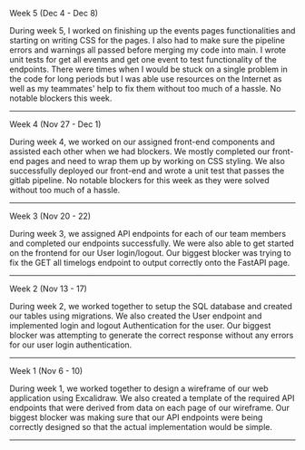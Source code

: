 
Week 5 (Dec 4 - Dec 8)

During week 5, I worked on finishing up the events pages functionalities and starting on writing CSS
for the pages. I also had to make sure the pipeline errors and warnings all passed before merging 
my code into main. I wrote unit tests for get all events and get one event to test functionality of 
the endpoints. There were times when I would be stuck on a single problem in the code for long 
periods but I was able use resources on the Internet as well as my teammates' help to fix them 
without too much of a hassle. No notable blockers this week.

-----------------------------------------------------------------------------------------------------

Week 4 (Nov 27 - Dec 1)

During week 4, we worked on our assigned front-end components and assisted each other when we had
blockers. We mostly completed our front-end pages and need to wrap them up by working on CSS styling.
We also successfully deployed our front-end and wrote a unit test that passes the gitlab pipeline. No
notable blockers for this week as they were solved without too much of a hassle.

-----------------------------------------------------------------------------------------------------

Week 3 (Nov 20 - 22)

During week 3, we assigned API endpoints for each of our team members and completed our endpoints
successfully. We were also able to get started on the frontend for our User login/logout. Our biggest
blocker was trying to fix the GET all timelogs endpoint to output correctly onto the FastAPI page.

-----------------------------------------------------------------------------------------------------

Week 2 (Nov 13 - 17)

During week 2, we worked together to setup the SQL database and created our tables using 
migrations. We also created the User endpoint and implemented login and logout Authentication
for the user. Our biggest blocker was attempting to generate the correct response without any
errors for our user login authentication.

-----------------------------------------------------------------------------------------------------

Week 1 (Nov 6 - 10)

During week 1, we worked together to design a wireframe of our web application using Excalidraw.
We also created a template of the required API endpoints that were derived from data on each page of 
our wireframe. Our biggest blocker was making sure that our API endpoints were being correctly 
designed so that the actual implementation would be simple.

-----------------------------------------------------------------------------------------------------